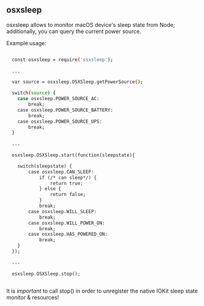## osxsleep

osxsleep allows to monitor macOS device's sleep state from Node; additionally, you can query the current power source.

Example usage:

```sh

  const osxsleep = require('osxsleep');
   
  ...

  var source = osxsleep.OSXSleep.getPowerSource();

  switch(source) {
	case osxsleep.POWER_SOURCE_AC:
		break;
	case osxsleep.POWER_SOURCE_BATTERY:
		break;
	case osxsleep.POWER_SOURCE_UPS:
		break;
  }

  ...
 
  osxsleep.OSXSleep.start(function(sleepstate){

	switch(sleepstate) {
		case osxsleep.CAN_SLEEP:
			if (/* can sleep*/) {
			    return true;
			} else {
			    return false;
			}
			break;
		case osxsleep.WILL_SLEEP:
			break;
		case osxsleep.WILL_POWER_ON:
			break;
		case osxsleep.HAS_POWERED_ON:
			break;
	}
  });

  ...
  
  osxsleep.OSXSleep.stop();
 
```

It is *important* to call stop() in order to unregister the native IOKit sleep state monitor & resources!
